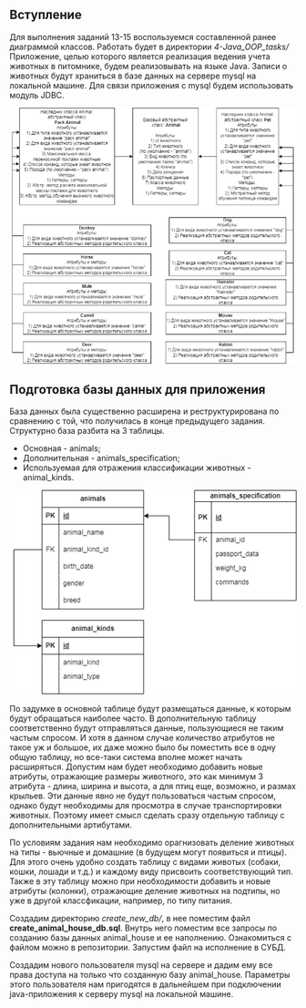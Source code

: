 ## Вступление

Для выполнения заданий 13-15 воспользуемся составленной ранее диаграммой классов. 
Работать будет в директории *4-Java_OOP_tasks/*
Приложение, целью которого является реализация ведения учета животных в питомнике, будем реализовывать на языке Java. Записи о животных 
будут храниться в базе данных на сервере mysql на локальной машине. Для связи приложения с mysql будем использовать модуль JDBC. 

![Диаграмма классов](descr_tasks_13-15/diagramOfClasses.png)

## Подготовка базы данных для приложения

База данных была существенно расширена и реструктурирована по сравнению с той, что получилась в конце предыдущего задания.
Структурно база разбита на 3 таблицы. 

- Основная - animals;
- Дополнительная - animals\_specification;
- Используемая для отражения классификации животных - animal\_kinds.

![Диаграмма классов](descr_tasks_13-15/diagramOfTables.png)

По задумке в основной таблице будут размещаться данные, к которым будут обращаться наиболее часто. В дополнительную таблицу соответственно будут отправляться данные,
пользующиеся не таким частым спросом. И хотя в данном случае количество атрибутов не такое уж и большое, их даже можно было бы поместить все в одну общую таблицу, но все-таки
система вполне может начать расширяться. Допустим нам будет необходимо добавить новые атрибуты, отражающие размеры животного, это как минимум 3 атрибута - длина, ширина и высота,
а для птиц еще, возможно, и размах крыльев. Эти данные явно не будут пользоваться частым спросом, однако будут необходимы для просмотра в случае транспортировки животных. 
Поэтому имеет смысл сделать сразу отдельную таблицу с дополнительными артибутами. 

По условиям задания нам необходимо орагнизовать деление животных на типы - вьючные и домашние (в будущем могут появиться и птицы). Для этого очень удобно создать
таблицу с видами животых (собаки, кошки, лошади и т.д.) и каждому виду присвоить соответствующий тип. Также в эту таблицу можно при необходимости
добавить и новые атрибуты (колонки), отражающие деление животных на подтипы, но уже в другой классфикации, например, по типу питания.

Создадим директорию *create_new_db/*, в нее поместим файл **create_animal_house_db.sql**. Внутрь него поместим все запросы по созданию базы данных animal\_house и ее наполнению.
Ознакомиться с файлом можно в репозитории. Запустим файл на исполнение в СУБД. 

Создадим нового пользователя mysql на сервере и дадим ему все права доступа на только что созданную базу animal\_house. Параметры этого пользователя нам пригодятся 
в дальнейшем при подключении java-приложения к серверу mysql на локальной машине. 

